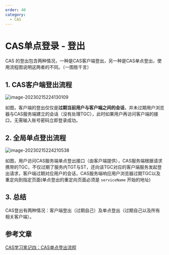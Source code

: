 ```yaml
---
order: 40
category:
  - CAS
---
```


# CAS单点登录 - 登出

CAS 的登出包含两种情况，一种是CAS客户端登出，另一种是CAS单点登出，使用流程图说明这两者的不同。（一图胜千言）

## 1. CAS客户端登出流程

![image-20230215224130109](https://zszblog.oss-cn-beijing.aliyuncs.com/zszblog/image-20230215224130109.png)

如图，客户端的登出仅仅是**过期当前用户与客户端之间的会话**，并未过期用户浏览器与CAS服务端建立的会话（没有处理TGC），此时如果用户再访问客户端的接口，无需输入账号密码立即登录成功。

## 2. 全局单点登出流程

![image-20230215224210538](https://zszblog.oss-cn-beijing.aliyuncs.com/zszblog/image-20230215224210538.png)

如图，用户访问CAS服务端单点登出接口（由客户端提供），CAS服务端根据请求携带的TGC，不仅过期了服务内TGT与ST，还向该TGC对应的客户端服务发起登出请求，客户端过期对应用户的会话，CAS服务端响应用户浏览器过期TGC以及重定向到指定页面(单点登出的重定向页面必须是 `serviceName` 开始的地址)

## 3. 总结

CAS登出有两种情况：客户端登出（过期自己）及单点登出（过期自己以及所有相关客户端）。

## 参考文章

[CAS学习笔记四：CAS单点登出流程](https://www.cnblogs.com/hellxz/p/15819781.html)